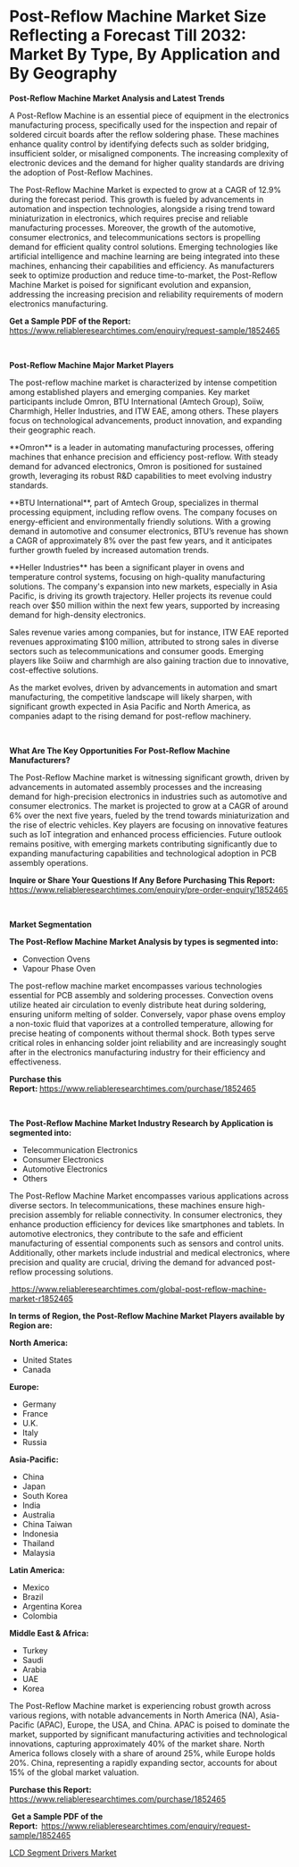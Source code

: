 <p><h1>Post-Reflow Machine Market Size Reflecting a Forecast Till 2032: Market By Type, By Application and By Geography</h1></p><p><strong>Post-Reflow Machine Market Analysis and Latest Trends</strong></p>
<p><p>A Post-Reflow Machine is an essential piece of equipment in the electronics manufacturing process, specifically used for the inspection and repair of soldered circuit boards after the reflow soldering phase. These machines enhance quality control by identifying defects such as solder bridging, insufficient solder, or misaligned components. The increasing complexity of electronic devices and the demand for higher quality standards are driving the adoption of Post-Reflow Machines.</p><p>The Post-Reflow Machine Market is expected to grow at a CAGR of 12.9% during the forecast period. This growth is fueled by advancements in automation and inspection technologies, alongside a rising trend toward miniaturization in electronics, which requires precise and reliable manufacturing processes. Moreover, the growth of the automotive, consumer electronics, and telecommunications sectors is propelling demand for efficient quality control solutions. Emerging technologies like artificial intelligence and machine learning are being integrated into these machines, enhancing their capabilities and efficiency. As manufacturers seek to optimize production and reduce time-to-market, the Post-Reflow Machine Market is poised for significant evolution and expansion, addressing the increasing precision and reliability requirements of modern electronics manufacturing.</p></p>
<p><strong>Get a Sample PDF of the Report:&nbsp;</strong> <a href="https://www.reliableresearchtimes.com/enquiry/request-sample/1852465?utm_campaign=2564&utm_medium=2&utm_source=Github&utm_content=ia&utm_term=28022025&utm_id=post-reflow-machine">https://www.reliableresearchtimes.com/enquiry/request-sample/1852465</a></p>
<p>&nbsp;</p>
<p><strong>Post-Reflow Machine Major Market Players</strong></p>
<p><p>The post-reflow machine market is characterized by intense competition among established players and emerging companies. Key market participants include Omron, BTU International (Amtech Group), Soiiw, Charmhigh, Heller Industries, and ITW EAE, among others. These players focus on technological advancements, product innovation, and expanding their geographic reach.</p><p>**Omron** is a leader in automating manufacturing processes, offering machines that enhance precision and efficiency post-reflow. With steady demand for advanced electronics, Omron is positioned for sustained growth, leveraging its robust R&D capabilities to meet evolving industry standards.</p><p>**BTU International**, part of Amtech Group, specializes in thermal processing equipment, including reflow ovens. The company focuses on energy-efficient and environmentally friendly solutions. With a growing demand in automotive and consumer electronics, BTU’s revenue has shown a CAGR of approximately 8% over the past few years, and it anticipates further growth fueled by increased automation trends.</p><p>**Heller Industries** has been a significant player in ovens and temperature control systems, focusing on high-quality manufacturing solutions. The company's expansion into new markets, especially in Asia Pacific, is driving its growth trajectory. Heller projects its revenue could reach over $50 million within the next few years, supported by increasing demand for high-density electronics.</p><p>Sales revenue varies among companies, but for instance, ITW EAE reported revenues approximating $100 million, attributed to strong sales in diverse sectors such as telecommunications and consumer goods. Emerging players like Soiiw and charmhigh are also gaining traction due to innovative, cost-effective solutions.</p><p>As the market evolves, driven by advancements in automation and smart manufacturing, the competitive landscape will likely sharpen, with significant growth expected in Asia Pacific and North America, as companies adapt to the rising demand for post-reflow machinery.</p></p>
<p>&nbsp;</p>
<p><strong>What Are The Key Opportunities For Post-Reflow Machine Manufacturers?</strong></p>
<p><p>The Post-Reflow Machine market is witnessing significant growth, driven by advancements in automated assembly processes and the increasing demand for high-precision electronics in industries such as automotive and consumer electronics. The market is projected to grow at a CAGR of around 6% over the next five years, fueled by the trend towards miniaturization and the rise of electric vehicles. Key players are focusing on innovative features such as IoT integration and enhanced process efficiencies. Future outlook remains positive, with emerging markets contributing significantly due to expanding manufacturing capabilities and technological adoption in PCB assembly operations.</p></p>
<p><strong>Inquire or Share Your Questions If Any Before Purchasing This Report:</strong> <a href="https://www.reliableresearchtimes.com/enquiry/pre-order-enquiry/1852465?utm_campaign=2564&utm_medium=2&utm_source=Github&utm_content=ia&utm_term=28022025&utm_id=post-reflow-machine">https://www.reliableresearchtimes.com/enquiry/pre-order-enquiry/1852465</a></p>
<p>&nbsp;</p>
<p><strong>Market Segmentation</strong></p>
<p><strong>The Post-Reflow Machine Market Analysis by types is segmented into:</strong></p>
<p><ul><li>Convection Ovens</li><li>Vapour Phase Oven</li></ul></p>
<p><p>The post-reflow machine market encompasses various technologies essential for PCB assembly and soldering processes. Convection ovens utilize heated air circulation to evenly distribute heat during soldering, ensuring uniform melting of solder. Conversely, vapor phase ovens employ a non-toxic fluid that vaporizes at a controlled temperature, allowing for precise heating of components without thermal shock. Both types serve critical roles in enhancing solder joint reliability and are increasingly sought after in the electronics manufacturing industry for their efficiency and effectiveness.</p></p>
<p><strong>Purchase this Report:&nbsp;</strong><a href="https://www.reliableresearchtimes.com/purchase/1852465?utm_campaign=2564&utm_medium=2&utm_source=Github&utm_content=ia&utm_term=28022025&utm_id=post-reflow-machine">https://www.reliableresearchtimes.com/purchase/1852465</a></p>
<p>&nbsp;</p>
<p><strong>The Post-Reflow Machine Market Industry Research by Application is segmented into:</strong></p>
<p><ul><li>Telecommunication Electronics</li><li>Consumer Electronics</li><li>Automotive Electronics</li><li>Others</li></ul></p>
<p><p>The Post-Reflow Machine Market encompasses various applications across diverse sectors. In telecommunications, these machines ensure high-precision assembly for reliable connectivity. In consumer electronics, they enhance production efficiency for devices like smartphones and tablets. In automotive electronics, they contribute to the safe and efficient manufacturing of essential components such as sensors and control units. Additionally, other markets include industrial and medical electronics, where precision and quality are crucial, driving the demand for advanced post-reflow processing solutions.</p></p>
<p><a href="https://www.reliableresearchtimes.com/global-post-reflow-machine-market-r1852465?utm_campaign=2564&utm_medium=2&utm_source=Github&utm_content=ia&utm_term=28022025&utm_id=post-reflow-machine">&nbsp;https://www.reliableresearchtimes.com/global-post-reflow-machine-market-r1852465</a></p>
<p><strong>In terms of Region, the Post-Reflow Machine Market Players available by Region are:</strong></p>
<p>
    <p> <strong> North America: </strong>
        <ul>
            <li>United States</li>
            <li>Canada</li>
        </ul>
        </p> 
    <p> <strong> Europe: </strong>
        <ul>
            <li>Germany</li>
            <li>France</li>
            <li>U.K.</li>
            <li>Italy</li>
            <li>Russia</li>
        </ul>
        </p> 
    <p> <strong> Asia-Pacific: </strong>
        <ul>
            <li>China</li>
            <li>Japan</li>
            <li>South Korea</li>
            <li>India</li>
            <li>Australia</li>
            <li>China Taiwan</li>
            <li>Indonesia</li>
            <li>Thailand</li>
            <li>Malaysia</li>
        </ul>
        </p> 
    <p> <strong> Latin America: </strong>
        <ul>
            <li>Mexico</li>
            <li>Brazil</li>
            <li>Argentina Korea</li>
            <li>Colombia</li>
        </ul>
        </p> 
    <p> <strong> Middle East & Africa: </strong>
        <ul>
            <li>Turkey</li>
            <li>Saudi</li>
            <li>Arabia</li>
            <li>UAE</li>
            <li>Korea</li>
        </ul>
    </p>
    </p>
<p><p>The Post-Reflow Machine market is experiencing robust growth across various regions, with notable advancements in North America (NA), Asia-Pacific (APAC), Europe, the USA, and China. APAC is poised to dominate the market, supported by significant manufacturing activities and technological innovations, capturing approximately 40% of the market share. North America follows closely with a share of around 25%, while Europe holds 20%. China, representing a rapidly expanding sector, accounts for about 15% of the global market valuation.</p></p>
<p><strong>Purchase this Report: </strong><a href="https://www.reliableresearchtimes.com/purchase/1852465?utm_campaign=2564&utm_medium=2&utm_source=Github&utm_content=ia&utm_term=28022025&utm_id=post-reflow-machine">https://www.reliableresearchtimes.com/purchase/1852465</a></p>
<p>&nbsp;<strong>Get a Sample PDF of the Report:&nbsp;&nbsp;</strong><a href="https://www.reliableresearchtimes.com/enquiry/request-sample/1852465?utm_campaign=2564&utm_medium=2&utm_source=Github&utm_content=ia&utm_term=28022025&utm_id=post-reflow-machine">https://www.reliableresearchtimes.com/enquiry/request-sample/1852465</a></p>
<p><strong></strong></p>
<p><p><a href="https://github.com/willjis/Market-Research-Report-List-1/blob/main/lcd-segment-drivers-market.md?utm_campaign=2564&utm_medium=2&utm_source=Github&utm_content=ia&utm_term=28022025&utm_id=post-reflow-machine">LCD Segment Drivers Market</a></p></p>